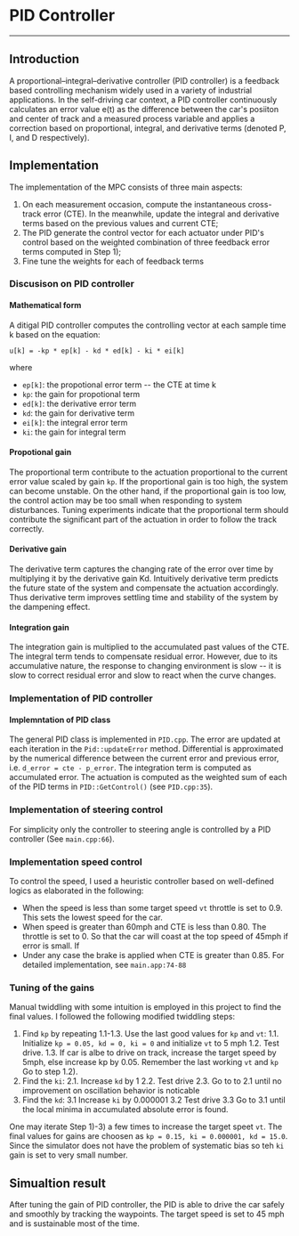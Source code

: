 # PID Controller 

---


## Introduction
A proportional–integral–derivative controller (PID controller) is a feedback based controlling mechanism widely used in a variety of industrial applications. In the self-driving car context, a PID controller continuously calculates an error value e(t) as the difference between the car's posiiton and center of track and a measured process variable and applies a correction based on proportional, integral, and derivative terms (denoted P, I, and D respectively).

## Implementation
The implementation of the MPC consists of three main aspects:

1) On each measurement occasion, compute the instantaneous cross-track error (CTE). In the meanwhile, update the integral and derivative terms based on the previous values and current CTE;
2) The PID generate the control vector for each actuator under PID's control based on the weighted combination of three feedback error terms computed in Step 1);
3) Fine tune the weights for each of feedback terms

 
### Discusison on PID controller

#### Mathematical form 
A ditigal PID controller computes the controlling vector at each sample time k based on the equation:
```
u[k] = -kp * ep[k] - kd * ed[k] - ki * ei[k]
```
where
* ``ep[k]``: the propotional error term -- the CTE at time k
* ``kp``: the gain for propotional term
* ``ed[k]``: the derivative error term
* ``kd``: the gain for derivative term
* ``ei[k]``: the integral error term
* ``ki``: the gain for integral term

#### Propotional gain
The proportional term contribute to the actuation proportional to the current error value scaled by gain ``kp``. If the proportional gain is too high, the system can become unstable. On the other hand, if the proportional gain is too low, the control action may be too small when responding to system disturbances. Tuning experiments indicate that the proportional term should contribute the significant part of the actuation in order to follow the track correctly.

#### Derivative gain
The derivative term captures the changing rate of the error over time by multiplying it by the derivative gain Kd. Intuitively derivative term predicts the future state of the system and compensate the actuation accordingly. Thus derivative term improves settling time and stability of the system by the dampening effect. 

#### Integration gain
The integration gain is multiplied to the accumulated past values of the CTE. The integral term tends to compensate residual error. However, due to its accumulative nature, the response to changing environment is slow --  it is slow to correct residual error and slow to react when the curve changes. 

### Implementation of PID controller

#### Implemntation of PID class
The general PID class is implemented in ``PID.cpp``. The error are updated at each iteration in the ``Pid::updateError`` method. Differential is approximated by the numerical difference between the current error and previous error, i.e. ``d_error = cte - p_error``. The integration term is computed as accumulated error. The actuation is computed as the weighted sum of each of the PID terms in ``PID::GetControl()`` (see ``PID.cpp:35``).  

### Implementation of steering control
For simplicity only the controller to steering angle is controlled by a PID controller (See ``main.cpp:66``). 

### Implementation speed control 
To control the speed, I used a heuristic controller based on well-defined logics as elaborated in the following:
* When the speed is less than some target speed ``vt`` throttle is set to 0.9. This sets the lowest speed for the car.
* When speed is greater than 60mph and CTE is less than 0.80. The throttle is set to 0. So that the car will coast at the top speed of 45mph if error is small. If 
* Under any case the brake is applied when CTE is greater than 0.85. 
For detailed implementation, see ``main.app:74-88``

### Tuning of the gains
Manual twiddling with some intuition is employed in this project to find the final values. I followed the following modified twiddling steps:

 1. Find ``kp`` by repeating 1.1-1.3. Use the last good values for ``kp`` and ``vt``: 
  1.1.  Initialize ``kp = 0.05, kd = 0, ki = 0`` and initialize ``vt`` to 5 mph 
  1.2. Test drive. 
  1.3. If car is albe to drive on track, increase the target speed by 5mph, else increase kp by 0.05. Remember the last working ``vt`` and ``kp`` Go to step 1.2). 
 2. Find the ``ki``:
  2.1. Increase ``kd`` by 1
  2.2. Test drive
  2.3. Go to to 2.1 until no improvement on oscillation behavior is noticable 
 3. Find the ``kd``: 
  3.1 Increase ``ki`` by 0.000001
  3.2 Test drive
  3.3 Go to 3.1 until the local minima in accumulated absolute error is found. 

One may iterate Step 1)-3) a few times to increase the target speet ``vt``. The final values for gains are choosen as ``kp = 0.15, ki = 0.000001, kd = 15.0``. Since the simulator does not have the problem of systematic bias so teh ``ki`` gain is set to very small number.


## Simualtion result

After tuning the gain of PID controller, the PID is able to drive the car safely and smoothly by tracking the waypoints. The target speed is set to 45 mph and is sustainable most of the time. 
